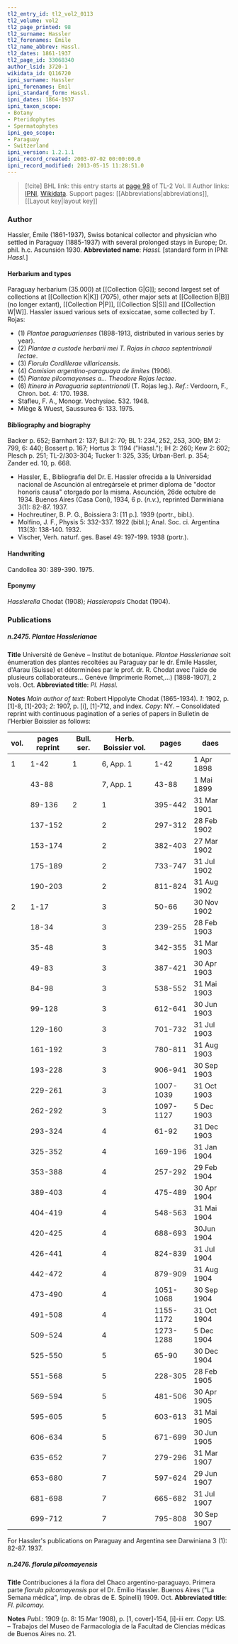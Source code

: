 ```yaml
---
tl2_entry_id: tl2_vol2_0113
tl2_volume: vol2
tl2_page_printed: 98
tl2_surname: Hassler
tl2_forenames: Émile
tl2_name_abbrev: Hassl.
tl2_dates: 1861-1937
tl2_page_id: 33068340
author_lsid: 3720-1
wikidata_id: Q116720
ipni_surname: Hassler
ipni_forenames: Emil
ipni_standard_form: Hassl.
ipni_dates: 1864-1937
ipni_taxon_scope: 
- Botany
- Pteridophytes
- Spermatophytes
ipni_geo_scope: 
- Paraguay
- Switzerland
ipni_version: 1.2.1.1
ipni_record_created: 2003-07-02 00:00:00.0
ipni_record_modified: 2013-05-15 11:28:51.0
---
```


> [!cite] BHL link: this entry starts at [page 98](https://www.biodiversitylibrary.org/page/33068340) of TL-2 Vol. II
> Author links: [IPNI](https://www.ipni.org/a/3720-1), [Wikidata](https://www.wikidata.org/wiki/Q116720). Support pages: [[Abbreviations|abbreviations]], [[Layout key|layout key]]

### Author

Hassler, Émile (1861-1937), Swiss botanical collector and physician who settled in Paraguay (1885-1937) with several prolonged stays in Europe; Dr. phil. h.c. Ascunsión 1930. 
**Abbreviated name**: *Hassl.* \[standard form in IPNI: *Hassl.*\]

#### Herbarium and types

Paraguay herbarium (35.000) at [[Collection G|G]]; second largest set of collections at [[Collection K|K]] (7075), other major sets at [[Collection B|B]] (no longer extant), [[Collection P|P]], [[Collection S|S]] and [[Collection W|W]]. Hassler issued various sets of exsiccatae, some collected by T. Rojas:
- (1) *Plantae paraguarienses* (1898-1913, distributed in various series by year).
- (2) *Plantae a custode herbarii mei T. Rojas in chaco septentrionali lectae*.
- (3) *Florula Cordillerae villaricensis*.
- (4) *Comision argentino-paraguaya de limites* (1906).
- (5) *Plantae pilcomayenses a... Theodore Rojas lectae*.
- (6) *Itinera in Paraguaria septentrionali* (T. Rojas leg.).
*Ref*.: Verdoorn, F., Chron. bot. 4: 170. 1938.
- Stafleu, F. A., Monogr. Vochysiac. 532. 1948.
- Miège & Wuest, Saussurea 6: 133. 1975.

#### Bibliography and biography

Backer p. 652; Barnhart 2: 137; BJI 2: 70; BL 1: 234, 252, 253, 300; BM 2: 799, 6: 440; Bossert p. 167; Hortus 3: 1194 ("Hassl."); IH 2: 260; Kew 2: 602; Plesch p. 251; TL-2/303-304; Tucker 1: 325, 335; Urban-Berl. p. 354; Zander ed. 10, p. 668.
- Hassler, E., Bibliografia del Dr. E. Hassler ofrecida a la Universidad nacional de Ascunción al entregársele et primer diploma de "doctor honoris causa" otorgado por la misma. Ascunción, 26de octubre de 1934. Buenos Aires (Casa Coni), 1934, 6 p. (*n.v.*), reprinted Darwiniana 3(1): 82-87. 1937.
- Hochreutiner, B. P. G., Boissiera 3: \[11 p.\]. 1939 (portr., bibl.).
- Molfino, J. F., Physis 5: 332-337. 1922 (bibl.); Anal. Soc. ci. Argentina 113(3): 138-140. 1932.
- Vischer, Verh. naturf. ges. Basel 49: 197-199. 1938 (portr.).

#### Handwriting

Candollea 30: 389-390. 1975.

#### Eponymy

*Hasslerella* Chodat (1908); *Hassleropsis* Chodat (1904).

### Publications

##### n.2475. Plantae Hasslerianae

**Title**
Université de Genève – Institut de botanique. *Plantae Hasslerianae* soit énumeration des plantes recoltées au Paraguay par le dr. Émile Hassler, d'Aarau (Suisse) et déterminées par le prof. dr. R. Chodat avec l'aide de plusieurs collaborateurs... Genève (Imprimerie Romet,...) \[1898-1907\], 2 vols. Oct.
**Abbreviated title**: *Pl. Hassl.*

**Notes**
*Main author of text*: Robert Hippolyte Chodat (1865-1934).
*1*: 1902, p. \[1\]-8, \[1\]-203; *2*: 1907, p. \[i\], \[1\]-712, and index. *Copy*: NY. – Consolidated reprint with continuous pagination of a series of papers in Bulletin de l'Herbier Boissier as follows:

|vol.	|pages reprint	|Bull. ser.	|Herb. Boissier vol.	|pages	|daes|
|---	|---	|---	|---	|---	|---	|
|1	|1-42	|1	|6, App. 1	|1-42	|1 Apr 1898|
|	|43-88	|	|7, App. 1	|43-88	|1 Mai 1899|
|	|89-136	|2	|1	|395-442	|31 Mar 1901|
|	|137-152	|	|2	|297-312	|28 Feb 1902|
|	|153-174	|	|2	|382-403	|27 Mar 1902|
|	|175-189	|	|2	|733-747	|31 Jul 1902|
|	|190-203	|	|2	|811-824	|31 Aug 1902|
|2	|1-17	|	|3	|50-66	|30 Nov 1902|
|	|18-34	|	|3	|239-255	|28 Feb 1903|
|	|35-48	|	|3	|342-355	|31 Mar 1903|
|	|49-83	|	|3	|387-421	|30 Apr 1903|
|	|84-98	|	|3	|538-552	|31 Mai 1903|
|	|99-128	|	|3	|612-641	|30 Jun 1903|
|	|129-160	|	|3	|701-732	|31 Jul 1903|
|	|161-192	|	|3	|780-811	|31 Aug 1903|
|	|193-228	|	|3	|906-941	|30 Sep 1903|
|	|229-261	|	|3	|1007-1039	|31 Oct 1903|
|	|262-292	|	|3	|1097-1127	|5 Dec 1903|
|	|293-324	|	|4	|61-92	|31 Dec 1903|
|	|325-352	|	|4	|169-196	|31 Jan 1904|
|	|353-388	|	|4	|257-292	|29 Feb 1904|
|	|389-403	|	|4	|475-489	|30 Apr 1904|
|	|404-419	|	|4	|548-563	|31 Mai 1904|
|	|420-425	|	|4	|688-693	|30Jun 1904|
|	|426-441	|	|4	|824-839	|31 Jul 1904|
|	|442-472	|	|4	|879-909	|31 Aug 1904|
|	|473-490	|	|4	|1051-1068	|30 Sep 1904|
|	|491-508	|	|4	|1155-1172	|31 Oct 1904|
|	|509-524	|	|4	|1273-1288	|5 Dec 1904|
|	|525-550	|	|5	|65-90	|30 Dec 1904|
|	|551-568	|	|5	|228-305	|28 Feb 1905|
|	|569-594	|	|5	|481-506	|30 Apr 1905|
|	|595-605	|	|5	|603-613	|31 Mai 1905|
|	|606-634	|	|5	|671-699	|30 Jun 1905|
|	|635-652	|	|7	|279-296	|31 Mar 1907|
|	|653-680	|	|7	|597-624	|29 Jun 1907|
|	|681-698	|	|7	|665-682	|31 Jul 1907|
|	|699-712	|	|7	|795-808	|30 Sep 1907|

For Hassler's publications on Paraguay and Argentina see Darwiniana 3 (1): 82-87. 1937.

##### n.2476. florula pilcomayensis

**Title**
Contribuciones á la flora del Chaco argentino-paraguayo. Primera parte *florula pilcomayensis* por el Dr. Emilio Hassler. Buenos Aires ("La Semana médica", imp. de obras de E. Spinelli) 1909. Oct.
**Abbreviated title**: *Fl. pilcomay.*

**Notes**
*Publ*.: 1909 (p. 8: 15 Mar 1908), p. \[1, cover\]-154, \[i\]-iii err. *Copy*: US. – Trabajos del Museo de Farmacologia de la Facultad de Ciencias médicas de Buenos Aires no. 21.

